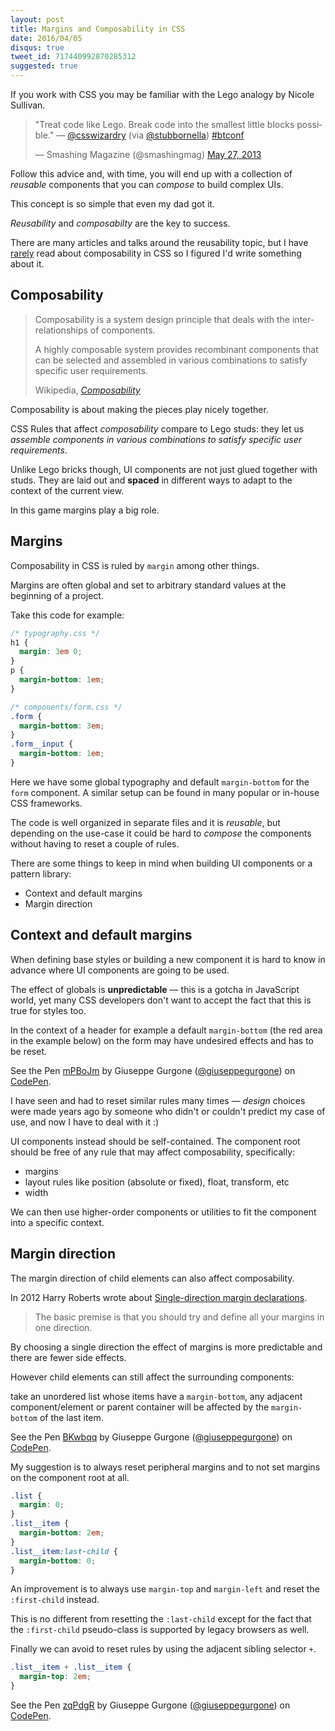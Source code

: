 ```yaml
---
layout: post
title: Margins and Composability in CSS
date: 2016/04/05
disqus: true
tweet_id: 717440992870285312
suggested: true
---
```


If you work with CSS you may be familiar with the Lego analogy by Nicole Sullivan.

<div class="Copy-embedTweet">
  <blockquote class="twitter-tweet" data-lang="en"><p lang="en" dir="ltr">&quot;Treat code like Lego. Break code into the smallest little blocks possible.&quot; — <a href="https://twitter.com/csswizardry">@csswizardry</a> (via <a href="https://twitter.com/stubbornella">@stubbornella</a>) <a href="https://twitter.com/hashtag/btconf?src=hash">#btconf</a></p>&mdash; Smashing Magazine (@smashingmag) <a href="https://twitter.com/smashingmag/status/339024926197559296">May 27, 2013</a></blockquote>
  <!-- <script async src="//platform.twitter.com/widgets.js" charset="utf-8"></script> -->
</div>

Follow this advice and, with time, you will end up with a collection of _reusable_ components that you can _compose_ to build complex UIs.

This concept is so simple that even my dad got it.

_Reusability_ and _composabilty_ are the key to success.

There are many articles and talks around the reusability topic, but I have [rarely](https://github.com/suitcss/suit/blob/master/doc/components.md#adapting-to-ancestral-context) read about composability in CSS so I figured I'd write something about it.

## Composability

<blockquote><p>Composability is a system design principle that deals with the inter-relationships of components.</p> <p>A highly composable system provides recombinant components that can be selected and assembled in various combinations to satisfy specific user requirements.</p><footer>Wikipedia, <cite><a href="https://en.wikipedia.org/wiki/Composability#System_Design">Composability</a></cite></footer></blockquote>

Composability is about making the pieces play nicely together.

CSS Rules that affect _composability_ compare to Lego studs: they let us <cite>assemble components in various combinations to satisfy specific user requirements</cite>.

Unlike Lego bricks though, UI components are not just glued together with studs.
They are laid out and **spaced** in different ways to adapt to the context of the current view.

In this game margins play a big role.

## Margins

Composability in CSS is ruled by <code>margin</code> among other things.

Margins are often global and set to arbitrary standard values at the beginning of a project.

Take this code for example:

```css
/* typography.css */
h1 {
  margin: 3em 0;
}
p {
  margin-bottom: 1em;
}

/* components/form.css */
.form {
  margin-bottom: 3em;
}
.form__input {
  margin-bottom: 1em;
}
```

Here we have some global typography and default <code>margin-bottom</code> for the <code>form</code> component. A similar setup can be found in many popular or in-house CSS frameworks.

The code is well organized in separate files and it is _reusable_, but depending on the use-case it could be hard to _compose_ the components without having to reset a couple of rules.

There are some things to keep in mind when building UI components or a pattern library:

- Context and default margins
- Margin direction

## Context and default margins

When defining base styles or building a new component it is hard to know in advance where UI components are going to be used.

The effect of globals is **unpredictable** &mdash; this is a gotcha in JavaScript world, yet many CSS developers don't want to accept the fact that this is true for styles too.

In the context of a header for example a default <code>margin-bottom</code> <span aria-hidden="true">(the red area in the example below)</span> on the form may have undesired effects and has to be reset.

<div class="Copy-embedTestcase" aria-hidden="true">
  <p data-height="180" data-theme-id="17902" data-slug-hash="mPBoJm" data-default-tab="result" data-user="giuseppegurgone" class="codepen">See the Pen <a href="http://codepen.io/giuseppegurgone/pen/mPBoJm/">mPBoJm</a> by Giuseppe Gurgone (<a href="http://codepen.io/giuseppegurgone">@giuseppegurgone</a>) on <a href="http://codepen.io">CodePen</a>.</p>
  <script async src="//s.codepen.io/assets/embed/ei.js"></script>
</div>

I have seen and had to reset similar rules many times &mdash; _design_ choices were made years ago by someone who didn't or couldn't predict my case of use, and now I have to deal with it :)

UI components instead should be self-contained. The component root should be free of any rule that may affect composability, specifically:

- margins
- layout rules like position (absolute or fixed), float, transform, etc
- width

We can then use higher-order components or utilities to fit the component into a specific context.

## Margin direction

The margin direction of child elements can also affect composability.

In 2012 Harry Roberts wrote about [Single-direction margin declarations](http://csswizardry.com/2012/06/single-direction-margin-declarations/).

<blockquote>The basic premise is that you should try and define all your margins in one direction.</blockquote>

By choosing a single direction the effect of margins is more predictable and there are fewer side effects.

However child elements can still affect the surrounding components:

take an unordered list whose items have a `margin-bottom`, any adjacent component/element or parent container will be affected by the `margin-bottom` of the last item.

<div class="Copy-embedTestcase" aria-hidden="true">
  <p data-height="268" data-theme-id="17902" data-slug-hash="BKwbqq" data-default-tab="result" data-user="giuseppegurgone" class="codepen">See the Pen <a href="http://codepen.io/giuseppegurgone/pen/BKwbqq/">BKwbqq</a> by Giuseppe Gurgone (<a href="http://codepen.io/giuseppegurgone">@giuseppegurgone</a>) on <a href="http://codepen.io">CodePen</a>.</p>
  <script async src="//assets.codepen.io/assets/embed/ei.js"></script>
</div>

My suggestion is to always reset peripheral margins and to not set margins on the component root at all.

```css
.list {
  margin: 0;
}
.list__item {
  margin-bottom: 2em;
}
.list__item:last-child {
  margin-bottom: 0;
}
```

An improvement is to always use <code>margin-top</code> and <code>margin-left</code> and reset the <code>:first-child</code> instead.

This is no different from resetting the `:last-child` except for the fact that the `:first-child` pseudo-class is supported by legacy browsers as well.

Finally we can avoid to reset rules by using the adjacent sibling selector `+`.

```css
.list__item + .list__item {
  margin-top: 2em;
}
```

<div class="Copy-embedTestcase" aria-hidden="true">
  <p data-height="268" data-theme-id="17902" data-slug-hash="zqPdgR" data-default-tab="result" data-user="giuseppegurgone" class="codepen">See the Pen <a href="http://codepen.io/giuseppegurgone/pen/zqPdgR/">zqPdgR</a> by Giuseppe Gurgone (<a href="http://codepen.io/giuseppegurgone">@giuseppegurgone</a>) on <a href="http://codepen.io">CodePen</a>.</p>
  <script async src="//assets.codepen.io/assets/embed/ei.js"></script>
</div>
